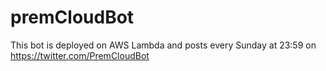# premCloudBot

This bot is deployed on AWS Lambda and posts every Sunday at 23:59 on https://twitter.com/PremCloudBot



